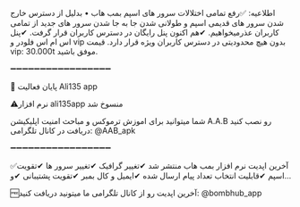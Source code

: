 اطلاعیه:
✅رفع تمامی اختلالات سرور های اسپم بمب هاب
• بدلیل از دسترس خارج شدن سرور های قدیمی اسپم و طولانی شدن جا به جا شدن سرور های جدید از تمامی کاربران عذرمیخواهیم.
✔هم اکنون پنل رایگان در دسترس کاربران قرار گرفت.
✔پنل اس ام اس فلودر و vip بدون هیچ محدودیتی در دسترس کاربران ویژه قرار دارد.
قیمت vip: 30.000t
موفق باشید.

➖➖➖➖➖➖➖➖➖➖➖➖➖➖➖➖➖

🔴 پایان فعالیت Ali135 app

⚠️نرم افزار ali135app منسوخ شد

شما میتوانید برای اموزش ترموکس و مباحث امنیت اپلیکیشن A.A.B رو نصب کنید
دریافت در کانال تلگرامی:
@AAB_apk

➖➖➖➖➖➖➖➖➖➖➖➖➖➖➖➖➖

✅آخرین اپدیت نرم افزار بمب هاب منتشر شد
✔تغییر گرافیک
✔تغییر سرور ها
✔تقویت اسپم
✔قابلیت انتخاب تعداد پیام ارسال شده
✔ایمیل و کال بمبر
✔تقویت پشتیبانی
✔و...

🆓️آخرین اپدیت رو از کانال تلگرامی ما میتونید دریافت کنید:
@bombhub_app
